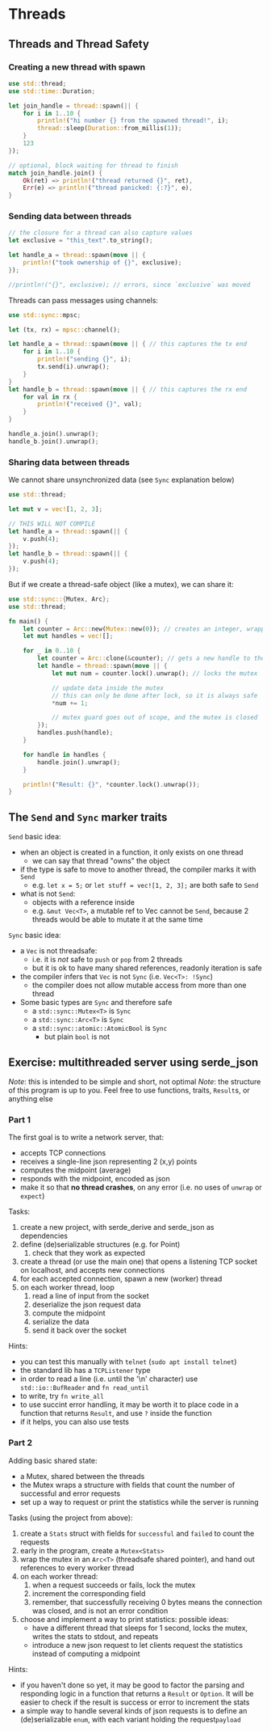 # Threads

## Threads and Thread Safety

### Creating a new thread with spawn

```rust
use std::thread;
use std::time::Duration;

let join_handle = thread::spawn(|| {
    for i in 1..10 {
        println!("hi number {} from the spawned thread!", i);
        thread::sleep(Duration::from_millis(1));
    }
    123
});

// optional, block waiting for thread to finish
match join_handle.join() {
    Ok(ret) => println!("thread returned {}", ret),
    Err(e) => println!("thread panicked: {:?}", e),
}
```

### Sending data between threads

```rust
// the closure for a thread can also capture values
let exclusive = "this_text".to_string();

let handle_a = thread::spawn(move || {
    println!("took ownership of {}", exclusive);
});

//println!("{}", exclusive); // errors, since `exclusive` was moved
```

Threads can pass messages using channels:

```rust
use std::sync::mpsc;

let (tx, rx) = mpsc::channel();

let handle_a = thread::spawn(move || { // this captures the tx end
    for i in 1..10 {
        println!("sending {}", i);
        tx.send(i).unwrap();
    }
}
let handle_b = thread::spawn(move || { // this captures the rx end
    for val in rx {
        println!("received {}", val);
    }
}

handle_a.join().unwrap();
handle_b.join().unwrap();
```

### Sharing data between threads

We cannot share unsynchronized data (see `Sync` explanation below)

```rust
use std::thread;

let mut v = vec![1, 2, 3];

// THIS WILL NOT COMPILE
let handle_a = thread::spawn(|| {
    v.push(4);
});
let handle_b = thread::spawn(|| {
    v.push(4);
});
```

But if we create a thread-safe object (like a mutex), we can share it:

```rust
use std::sync::{Mutex, Arc};
use std::thread;

fn main() {
    let counter = Arc::new(Mutex::new(0)); // creates an integer, wrapped in a mutex, wrapped in a reference-counted shared pointer
    let mut handles = vec![];

    for _ in 0..10 {
        let counter = Arc::clone(&counter); // gets a new handle to the shared mutex
        let handle = thread::spawn(move || {
            let mut num = counter.lock().unwrap(); // locks the mutex

            // update data inside the mutex
            // this can only be done after lock, so it is always safe
            *num += 1;

            // mutex guard goes out of scope, and the mutex is closed
        });
        handles.push(handle);
    }

    for handle in handles {
        handle.join().unwrap();
    }

    println!("Result: {}", *counter.lock().unwrap());
}
```

## The `Send` and `Sync` marker traits

`Send` basic idea:

- when an object is created in a function, it only exists on one thread
  - we can say that thread "owns" the object
- if the type is safe to move to another thread, the compiler marks it with `Send`
  - e.g. `let x = 5;` or `let stuff = vec![1, 2, 3];` are both safe to `Send`
- what is not `Send`:
  - objects with a reference inside
  - e.g. `&mut Vec<T>`, a mutable ref to Vec cannot be `Send`, because 2 threads would be able to mutate it at the same time

`Sync` basic idea:

- a `Vec` is not threadsafe:
  - i.e. it is _not_ safe to `push` or `pop` from 2 threads
  - but it is ok to have many shared references, readonly iteration is safe
- the compiler infers that `Vec` is not `Sync` (i.e. `Vec<T>: !Sync`)
  - the compiler does not allow mutable access from more than one thread
- Some basic types are `Sync` and therefore safe
  - a `std::sync::Mutex<T>` is `Sync`
  - a `std::sync::Arc<T>` is `Sync`
  - a `std::sync::atomic::AtomicBool` is `Sync`
    - but plain `bool` is not


## Exercise: multithreaded server using serde_json

_Note_: this is intended to be simple and short, not optimal
_Note_: the structure of this program is up to you. Feel free to use functions, traits, `Result`s, or anything else

### Part 1

The first goal is to write a network server, that:
- accepts TCP connections
- receives a single-line json representing 2 (x,y) points
- computes the midpoint (average)
- responds with the midpoint, encoded as json
- make it so that **no thread crashes**, on any error (i.e. no uses of `unwrap` or `expect`)

Tasks:
1. create a new project, with serde_derive and serde_json as dependencies
1. define (de)serializable structures (e.g. for Point)
    1. check that they work as expected
1. create a thread (or use the main one) that opens a listening TCP socket on localhost, and accepts new connections
1. for each accepted connection, spawn a new (worker) thread
1. on each worker thread, loop
    1. read a line of input from the socket
    1. deserialize the json request data
    1. compute the midpoint
    1. serialize the data
    1. send it back over the socket

Hints:
- you can test this manually with `telnet` (`sudo apt install telnet`)
- the standard lib has a `TCPListener` type
- in order to read a line (i.e. until the '\n' character) use `std::io::BufReader` and `fn read_until`
- to write, try `fn write_all`
- to use succint error handling, it may be worth it to place code in a function that returns `Result`, and use `?` inside the function
- if it helps, you can also use tests

### Part 2

Adding basic shared state:
- a Mutex, shared between the threads
- the Mutex wraps a structure with fields that count the number of successful and error requests
- set up a way to request or print the statistics while the server is running

Tasks (using the project from above):
1. create a `Stats` struct with fields for `successful` and `failed` to count the requests
1. early in the program, create a `Mutex<Stats>`
1. wrap the mutex in an `Arc<T>` (threadsafe shared pointer), and hand out references to every worker thread
1. on each worker thread:
    1. when a request succeeds or fails, lock the mutex
    1. increment the corresponding field
    1. remember, that successfully receiving 0 bytes means the connection was closed, and is not an error condition
1. choose and implement a way to print statistics: possible ideas:
    - have a different thread that sleeps for 1 second, locks the mutex, writes the stats to stdout, and repeats
    - introduce a new json request to let clients request the statistics instead of computing a midpoint

Hints:
- if you haven't done so yet, it may be good to factor the parsing and responding logic in a function that returns a `Result` or `Option`. It will be easier to check if the result is success or error to increment the stats
- a simple way to handle several kinds of json requests is to define an (de)serializable `enum`, with each variant holding the request`payload`
